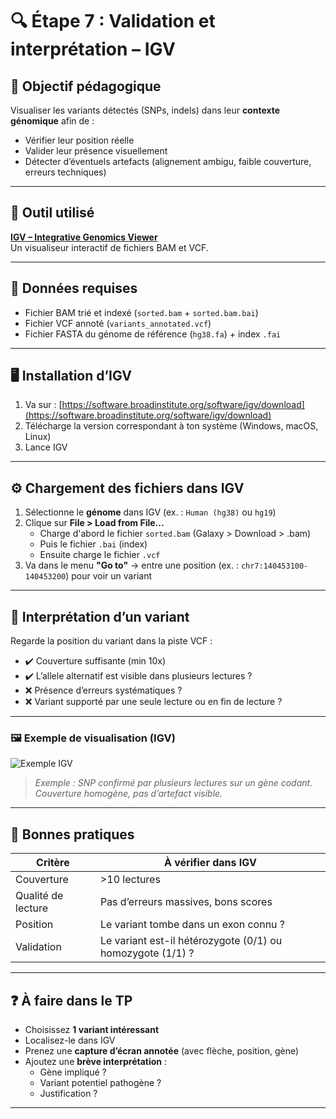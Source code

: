 # 🔍 Étape 7 : Validation et interprétation – IGV

## 🎯 Objectif pédagogique

Visualiser les variants détectés (SNPs, indels) dans leur **contexte génomique** afin de :
- Vérifier leur position réelle
- Valider leur présence visuellement
- Détecter d’éventuels artefacts (alignement ambigu, faible couverture, erreurs techniques)

---

## 🔧 Outil utilisé

**[IGV – Integrative Genomics Viewer](https://software.broadinstitute.org/software/igv/)**  
Un visualiseur interactif de fichiers BAM et VCF.

---

## 📁 Données requises

- Fichier BAM trié et indexé (`sorted.bam` + `sorted.bam.bai`)
- Fichier VCF annoté (`variants_annotated.vcf`)
- Fichier FASTA du génome de référence (`hg38.fa`) + index `.fai`

---

## 🖥️ Installation d’IGV

1. Va sur : [https://software.broadinstitute.org/software/igv/download](https://software.broadinstitute.org/software/igv/download)
2. Télécharge la version correspondant à ton système (Windows, macOS, Linux)
3. Lance IGV

---

## ⚙️ Chargement des fichiers dans IGV

1. Sélectionne le **génome** dans IGV (ex. : `Human (hg38)` ou `hg19`)
2. Clique sur **File > Load from File...**
   - Charge d'abord le fichier `sorted.bam` (Galaxy > Download > .bam)
   - Puis le fichier `.bai` (index)
   - Ensuite charge le fichier `.vcf`
3. Va dans le menu **"Go to"** → entre une position (ex. : `chr7:140453100-140453200`) pour voir un variant

---

## 🧪 Interprétation d’un variant

Regarde la position du variant dans la piste VCF :

- ✔️ Couverture suffisante (min 10x)
- ✔️ L’allele alternatif est visible dans plusieurs lectures ?
- ❌ Présence d’erreurs systématiques ?
- ❌ Variant supporté par une seule lecture ou en fin de lecture ?

---

### 🖼️ Exemple de visualisation (IGV)

![Exemple IGV](images/igv-variant.png)

> *Exemple : SNP confirmé par plusieurs lectures sur un gène codant. Couverture homogène, pas d’artefact visible.*

---

## 📝 Bonnes pratiques

| Critère | À vérifier dans IGV |
|--------|---------------------|
| Couverture | >10 lectures |
| Qualité de lecture | Pas d’erreurs massives, bons scores |
| Position | Le variant tombe dans un exon connu ? |
| Validation | Le variant est-il hétérozygote (0/1) ou homozygote (1/1) ? |

---

## ❓ À faire dans le TP

- Choisissez **1 variant intéressant**
- Localisez-le dans IGV
- Prenez une **capture d’écran annotée** (avec flèche, position, gène)
- Ajoutez une **brève interprétation** :
  - Gène impliqué ?
  - Variant potentiel pathogène ?
  - Justification ?

---

